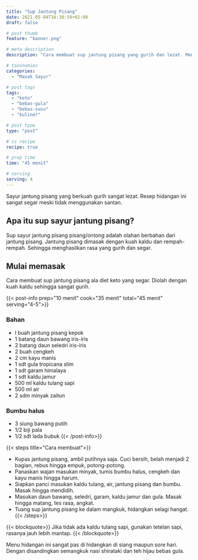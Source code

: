 ```yaml
---
title: "Sup Jantung Pisang"
date: 2021-05-04T16:30:59+02:00
draft: false

# post thumb
feature: "banner.png"

# meta description
description: "Cara membuat sup jantung pisang yang gurih dan lezat. Menu hidangan yang ramah untuk diet keto."

# taxonomies
categories:
  - "Masak Sayur"

# post tags
tags:
  - "keto"
  - "bebas-gula"
  - "bebas-susu"
  - "kuliner"

# post type
type: "post"

# is recipe
recipe: true

# prep time
time: "45 menit"

# serving
serving: 4
---
```

Sayur jantung pisang yang berkuah gurih sangat lezat. Resep hidangan ini sangat segar meski tidak menggunakan santan.

## Apa itu sup sayur jantung pisang?

Sup sayur jantung pisang pisang/ontong adalah olahan berbahan dari jantung pisang. Jantung pisang dimasak dengan kuah kaldu dan rempah-rempah. Sehingga menghasilkan rasa yang gurih dan segar.

## Mulai memasak

Cara membuat sup jantung pisang ala diet keto yang segar. Diolah dengan kuah kaldu sehingga sangat gurih.

{{< post-info prep="10 menit" cook="35 menit" total="45 menit" serving="4-5">}}

### Bahan

-   I buah jantung pisang kepok
-   1 batang daun bawang iris-iris
-   2 batang daun seledri iris-iris
-   2 buah cengkeh
-   2 cm kayu manis
-   1 sdt gula tropicana slim
-   1 sdt garam himalaya
-   1 sdt kaldu jamur
-   500 ml kaldu tulang sapi
-   500 ml air
-   2 sdm minyak zaitun

### Bumbu halus

-   3 siung bawang putih
-   1/2 biji pala
-   1/2 sdt lada bubuk
{{< /post-info>}}

{{< steps title="Cara membuat">}}
-   Kupas jantung pisang, ambil putihnya saja. Cuci bersih, belah menjadi 2 bagian, rebus hingga empuk, potong-potong.
-   Panaskan wajan masukan minyak, tumis bumbu halus, cengkeh dan kayu manis hingga harum.
-  Siapkan panci masukan kaldu tulang, air, jantung pisang dan bumbu. Masak hingga mendidih.
-  Masukan daun bawang, seledri, garam, kaldu jamur dan gula. Masak hingga matang, tes rasa, angkat.
-   Tuang sup jantung pisang ke dalam mangkuk, hidangkan selagi hangat.
{{< /steps>}}

{{< blockquote>}}
Jika tidak ada kaldu tulang sapi, gunakan tetelan sapi, rasanya jauh lebih mantap.
{{< /blockquote>}}

Menu hidangan ini sangat pas di hidangkan di siang maupun sore hari. Dengan disandingkan semangkuk nasi shirataki dan teh hijau bebas gula.

